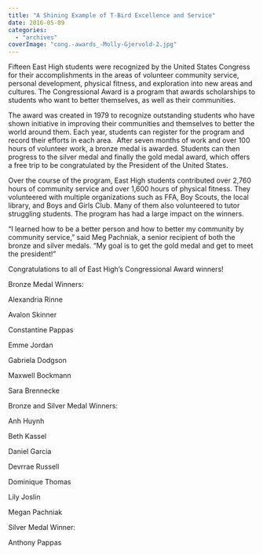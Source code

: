 ```yaml
---
title: "A Shining Example of T-Bird Excellence and Service"
date: 2016-05-09
categories: 
  - "archives"
coverImage: "cong.-awards_-Molly-Gjervold-2.jpg"
---
```


Fifteen East High students were recognized by the United States Congress for their accomplishments in the areas of volunteer community service, personal development, physical fitness, and exploration into new areas and cultures. The Congressional Award is a program that awards scholarships to students who want to better themselves, as well as their communities.

The award was created in 1979 to recognize outstanding students who have shown initiative in improving their communities and themselves to better the world around them. Each year, students can register for the program and record their efforts in each area.  After seven months of work and over 100 hours of volunteer work, a bronze medal is awarded. Students can then progress to the silver medal and finally the gold medal award, which offers a free trip to be congratulated by the President of the United States.

Over the course of the program, East High students contributed over 2,760 hours of community service and over 1,600 hours of physical fitness. They volunteered with multiple organizations such as FFA, Boy Scouts, the local library, and Boys and Girls Club. Many of them also volunteered to tutor struggling students. The program has had a large impact on the winners.

“I learned how to be a better person and how to better my community by community service,” said Meg Pachniak, a senior recipient of both the bronze and silver medals. “My goal is to get the gold medal and get to meet the president!”

Congratulations to all of East High’s Congressional Award winners!

Bronze Medal Winners:

Alexandria Rinne

Avalon Skinner

Constantine Pappas

Emme Jordan

Gabriela Dodgson

Maxwell Bockmann

Sara Brennecke

Bronze and Silver Medal Winners:

Anh Huynh

Beth Kassel

Daniel Garcia

Devrrae Russell

Dominique Thomas

Lily Joslin

Megan Pachniak

Silver Medal Winner:

Anthony Pappas
